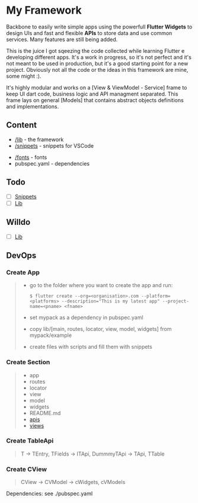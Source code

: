 #  My Framework
Backbone to easily write simple apps using the powerfull **Flutter Widgets** to design UIs and fast and flexible **APIs** to store data and use common services. Many features are still being added.

This is the juice I got sqeezing the code collected while learning Flutter e developing different apps.
It's a work in progress, so it's not perfect and it's not meant to be used in production, but it's a good starting point for a new project.
Obviously not all the code or the ideas in this framework are mine, some might :).

It's highly modular and works on a [View & ViewModel - Service] frame to keep UI dart code, business logic and 
API managment separated.
This frame lays on general [Models] that contains abstract objects definitions and implementations.

<!-- 
| Feature | Android | iOS | Linux | macOS |
| :--- | :---: | :---: | :---: | :---: |
| Examples for (View - ViewModel) | ✔️ | ✔️ | ✔️ | ✔️ |
| SQFLite support | ✔️ | ✔️ | ✔️ | ✔️ |
| Firebase Firestore support | ❌️ | ❌️ | ❌️ | ❌️ |
| Notifications | ✔️ | ❌ | ❌ | ❌️ |
| Device Storage | ✔️ | ❌ | ✔️ | ❌️ |
| CSV support | ✔️ | ❌ | ✔️ | ❌️ |
| Peer to Peer | ❌ | ❌ | ❌️ | ❌️ | -->

## Content
- [/lib](lib/README.md#content) - the framework
- [/snippets](snippets/README.md#list) - snippets for VSCode
<!-- - [/example](example/README.md#content) - example app -->
- [/fonts](fonts/README.md#content) - fonts
- pubspec.yaml - dependencies

## Todo

- [ ] [Snippets](snippets/README.md#list)
- [ ] [Lib](lib/README.md#todo)

## Willdo

- [ ] [Lib](lib/README.md#willdo)

## DevOps
### Create App

> - go to the folder where you want to create the app and run:
> 
>       $ flutter create --org=<organisation>.com --platform=<platforms> --description="This is my latest app" --project-name=<pname> <fname>
> -  set mypack as a dependency in pubspec.yaml
> -  copy lib/[main, routes, locator, view, model, widgets] from mypack/example
> -  create files with scripts and fill them with snippets

### Create Section

> - app
> - routes
> - locator
> - view
> - model
> - widgets
> - README.md
> - [apis](#create-tableapi)
> - [views](#create-cview)

### Create TableApi

> T -> TEntry, TFields -> ITApi, DummmyTApi -> TApi, TTable

### Create CView

> CView -> CVModel -> cWidgets, cVModels


Dependencies: see ./pubspec.yaml